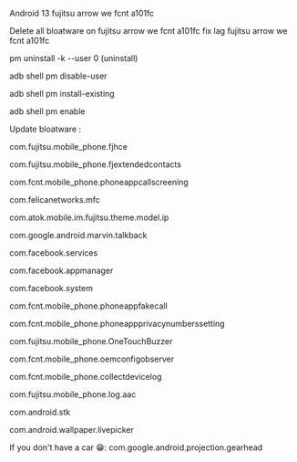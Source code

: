 Android 13 fujitsu arrow we fcnt a101fc

Delete all bloatware on fujitsu arrow we fcnt a101fc
fix lag fujitsu arrow we fcnt a101fc

  pm uninstall -k --user 0 (uninstall)
  
  adb shell pm disable-user

  adb shell pm install-existing  

  adb shell pm enable 
   


Update bloatware :

com.fujitsu.mobile_phone.fjhce

com.fujitsu.mobile_phone.fjextendedcontacts

com.fcnt.mobile_phone.phoneappcallscreening

com.felicanetworks.mfc

com.atok.mobile.im.fujitsu.theme.model.ip

com.google.android.marvin.talkback

com.facebook.services

com.facebook.appmanager

com.facebook.system

com.fcnt.mobile_phone.phoneappfakecall

com.fcnt.mobile_phone.phoneappprivacynumberssetting

com.fujitsu.mobile_phone.OneTouchBuzzer

com.fcnt.mobile_phone.oemconfigobserver

com.fcnt.mobile_phone.collectdevicelog

com.fujitsu.mobile_phone.log.aac

com.android.stk

com.android.wallpaper.livepicker



If you don't have a car 😁:
com.google.android.projection.gearhead
